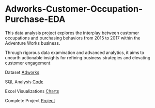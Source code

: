 # Adworks-Customer-Occupation-Purchase-EDA

This data analysis project explores the interplay between customer occupations and purchasing behaviors from 2015 to 2017 within the Adventure Works business. 

Through rigorous data examination and advanced analytics, it aims to unearth actionable insights for refining business strategies and elevating customer engagement

Dataset [Adworks](https://drive.google.com/drive/folders/155_Wt1mWl9hOKiC0d4RqIg7IfYfJlqrF?usp=sharing)

SQL Analysis [Code](https://github.com/Ernest-30/Adworks-Customer-Occupation-Purchase-EDA/blob/main/Analysis%20of%20Customer%20Occupation.sql)

Excel Visualizations [Charts](https://github.com/Ernest-30/Adworks-Customer-Occupation-Purchase-EDA/blob/main/AdWorks_Customer%20Occupation%20Visualizations.xlsx)

Complete Project [Project](https://github.com/Ernest-30/Adworks-Customer-Occupation-Purchase-EDA/blob/main/Exploring%20Customer%20Occupation%20Purchase%20Patterns%20at%20Adventure%20Works.pdf)
